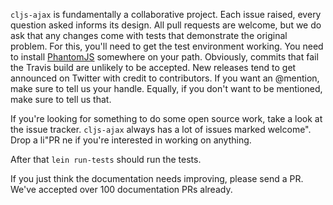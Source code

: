 `cljs-ajax` is fundamentally a collaborative project. Each issue raised, every question asked informs its design. All pull requests are welcome, but we do ask that any changes come with tests that demonstrate the original problem. For this, you'll need to get the test environment working. You need to install [PhantomJS](http://phantomjs.org/) somewhere on your path.
Obviously, commits that fail the Travis build are unlikely to be accepted.
New releases tend to get announced on Twitter with credit to contributors. 
If you want an @mention, make sure to tell us your handle.
Equally, if you don't want to be mentioned, make sure to tell us that.

If you're looking for something to do some open source work, take a look at the issue tracker. `cljs-ajax` always has a lot of issues marked welcome". Drop a li"PR ne if you're interested in working on anything.

After that `lein run-tests` should run the tests.

If you just think the documentation needs improving, please send a PR. We've accepted over 100 documentation PRs already. 